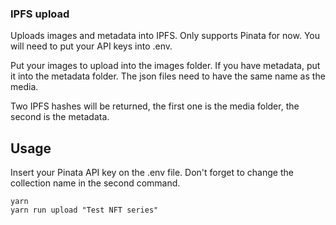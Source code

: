 ### IPFS upload

Uploads images and metadata into IPFS. Only supports Pinata for now. You will need to put your API keys into .env.

Put your images to upload into the images folder. If you have metadata, put it into the metadata folder. The json files need to have the same name as the media.

Two IPFS hashes will be returned, the first one is the media folder, the second is the metadata.

## Usage
Insert your Pinata API key on the .env file.
Don't forget to change the collection name in the second command.
```
yarn
yarn run upload "Test NFT series"
```